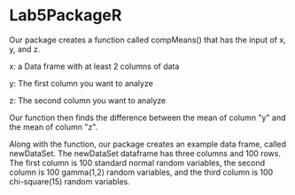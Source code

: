 # Lab5PackageR

Our package creates a function called compMeans() that has the input of x, y, and z. 

x: a Data frame with at least 2 columns of data

y: The first column you want to analyze

z: The second column you want to analyze

Our function then finds the difference between the mean of column "y" and the mean of column "z". 

Along with the function, our package creates an example data frame, called newDataSet. The newDataSet dataframe has three columns and 100 rows. The first column is 100 standard normal random variables, the second column is 100 gamma(1,2) random variables, and the third column is 100 chi-square(15) random variables.
